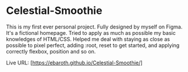 # Celestial-Smoothie

This is my first ever personal project. Fully designed by myself on Figma. It's a fictional homepage. Tried to apply as much as possible my basic knowledges of HTML/CSS. Helped me deal with staying as close as possible to pixel perfect, adding :root, reset to get started, and applying correctly flexbox, position and so on.

Live URL: [https://ebaroth.github.io/Celestial-Smoothie/]
